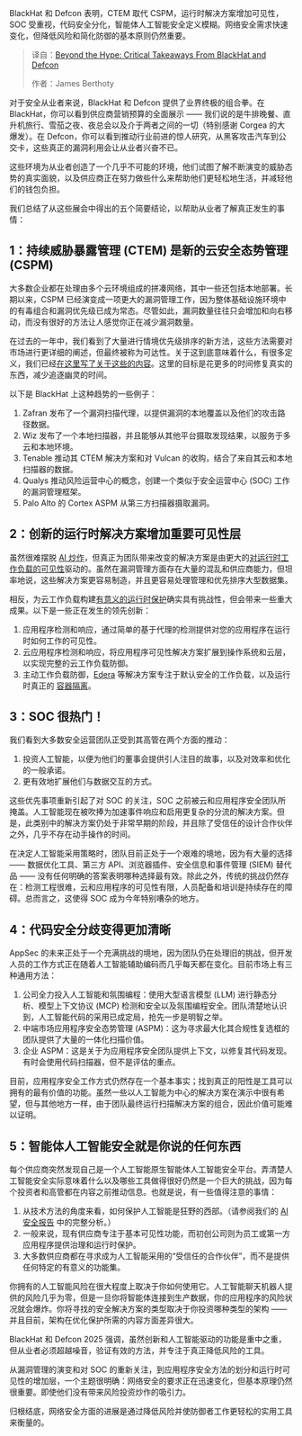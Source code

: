
<!--
title: BlackHat与Defcon：告别炒作
cover: https://cdn.thenewstack.io/media/2025/08/a61ea852-brain.jpg
summary: BlackHat 和 Defcon 表明，CTEM 取代 CSPM，运行时解决方案增加可见性，SOC 受重视，代码安全分化，智能体人工智能安全定义模糊。网络安全需求快速变化，但降低风险和简化防御的基本原则仍然重要。
-->

BlackHat 和 Defcon 表明，CTEM 取代 CSPM，运行时解决方案增加可见性，SOC 受重视，代码安全分化，智能体人工智能安全定义模糊。网络安全需求快速变化，但降低风险和简化防御的基本原则仍然重要。

> 译自：[Beyond the Hype: Critical Takeaways From BlackHat and Defcon](https://thenewstack.io/beyond-the-hype-critical-takeaways-from-blackhat-and-defcon/)
> 
> 作者：James Berthoty

对于安全从业者来说，BlackHat 和 Defcon 提供了业界终极的组合拳。在 BlackHat，你可以看到供应商营销预算的全面展示 —— 我们说的是牛排晚餐、直升机旅行、雪茄之夜、夜总会以及介于两者之间的一切（特别感谢 Corgea 的大爆发）。在 Defcon，你可以看到推动行业前进的惊人研究，从黑客攻击汽车到公交卡，这些真正的漏洞利用会让从业者兴奋不已。

这些环境为从业者创造了一个几乎不可能的环境，他们试图了解不断演变的威胁态势的真实面貌，以及供应商正在努力做些什么来帮助他们更轻松地生活，并减轻他们的钱包负担。

我们总结了从这些展会中得出的五个简要结论，以帮助从业者了解真正发生的事情：

## 1：持续威胁暴露管理 (CTEM) 是新的云安全态势管理 (CSPM)

大多数企业都在处理由多个云环境组成的拼凑网络，其中一些还包括本地部署。长期以来，CSPM 已经演变成一项更大的漏洞管理工作，因为整体基础设施环境中的有毒组合和漏洞优先级已成为常态。尽管如此，漏洞数量往往只会增加和向右移动，而没有很好的方法让人感觉你正在减少漏洞数量。

在过去的一年中，我们看到了大量进行情境优先级排序的新方法，这些方法需要对市场进行更详细的阐述，但最终被称为可达性。关于这到底意味着什么，有很多定义，我们已经[在这里写了关于这些的内容](https://pulse.latio.tech/p/everything-to-know-about-runtime)。这里的目标是花更多的时间修复真实的东西，减少追逐幽灵的时间。

以下是 BlackHat 上这种趋势的一些例子：

1.  Zafran 发布了一个漏洞扫描代理，以提供漏洞的本地覆盖以及他们的攻击路径数据。
2.  Wiz 发布了一个本地扫描器，并且能够从其他平台摄取发现结果，以服务于多云和本地环境。
3.  Tenable 推动其 CTEM 解决方案和对 Vulcan 的收购，结合了来自其云和本地扫描器的数据。
4.  Qualys 推动风险运营中心的概念，创建一个类似于安全运营中心 (SOC) 工作的漏洞管理框架。
5.  Palo Alto 的 Cortex ASPM 从第三方扫描器摄取漏洞。

## 2：创新的运行时解决方案增加重要可见性层

虽然很难摆脱 [AI 炒作](https://thenewstack.io/ai-security-needs-better-infrastructure-not-more-tools/)，但真正为团队带来改变的解决方案是由更大的[对运行时工作负载的可见性](https://thenewstack.io/how-runtime-hardening-enforces-ai-cloud-native-security/)驱动的。虽然在漏洞管理方面存在大量的混乱和供应商能力，但坦率地说，这些解决方案更容易制造，并且更容易处理管理和优先排序大型数据集。

相反，为云工作负载构建[有意义的运行时保护](https://thenewstack.io/how-runtime-hardening-enforces-ai-cloud-native-security/)确实具有挑战性，但会带来一些重大成果。以下是一些正在发生的领先创新：

1.  应用程序检测和响应，通过简单的基于代理的检测提供对您的应用程序在运行时如何工作的可见性。
2.  云应用程序检测和响应，将应用程序可见性解决方案扩展到操作系统和云层，以实现完整的云工作负载防御。
3.  主动工作负载防御，[Edera](https://edera.dev) 等解决方案专注于默认安全的工作负载，以及运行时真正的 [容器隔离](https://thenewstack.io/what-we-wish-we-knew-about-container-security/)。

## 3：SOC 很热门！

我们看到大多数安全运营团队正受到其高管在两个方面的推动：

1.  投资人工智能，以便为他们的董事会提供引人注目的故事，以及对效率和优化的一般承诺。
2.  更有效地扩展他们与数据交互的方式。

这些优先事项重新引起了对 SOC 的关注，SOC 之前被云和应用程序安全团队所掩盖。人工智能现在被吹捧为加速事件响应和启用更复杂的分流的解决方案。但是，此类别中的解决方案仍处于非常早期的阶段，并且除了受信任的设计合作伙伴之外，几乎不存在动手操作的时间。

在决定人工智能采用策略时，团队目前正处于一个艰难的境地，因为有大量的选择 —— 数据优化工具、第三方 API、浏览器插件、安全信息和事件管理 (SIEM) 替代品 —— 没有任何明确的答案表明哪种选择最有效。除此之外，传统的挑战仍然存在：检测工程很难，云和应用程序的可见性有限，人员配备和培训是持续存在的障碍。总而言之，这使得 SOC 成为今年特别嘈杂的地方。

## 4：代码安全分歧变得更加清晰

AppSec 的未来正处于一个充满挑战的境地，因为团队仍在处理旧的挑战，但开发人员的工作方式正在随着人工智能辅助编码而几乎每天都在变化。目前市场上有三种通用方法：

1.  公司全力投入人工智能和氛围编程：使用大型语言模型 (LLM) 进行静态分析、模型上下文协议 (MCP) 检测和安全以及氛围编程安全。团队清楚地认识到，人工智能代码的采用已成定局，抢先一步是明智之举。
2.  中端市场应用程序安全态势管理 (ASPM)：这为寻求最大化其合规性复选框的团队提供了大量的一体化扫描价值。
3.  企业 ASPM：这是关于为应用程序安全团队提供上下文，以修复其代码发现。有时会使用代码扫描器，但不是评估的重点。

目前，应用程序安全工作方式仍然存在一个基本事实；找到真正的阳性是工具可以拥有的最有价值的功能。虽然一些以人工智能为中心的解决方案在演示中很有希望，但与其他地方一样，由于团队最终运行扫描解决方案的组合，因此价值可能难以证明。

## 5：智能体人工智能安全就是你说的任何东西

每个供应商突然发现自己是一个人工智能原生智能体人工智能安全平台。弄清楚人工智能安全实际意味着什么以及哪些工具做得很好仍然是一个巨大的挑战，因为每个投资者和高管都在内容之前推动信息。也就是说，有一些值得注意的事情：

1.  从技术方法的角度来看，如何保护人工智能是狂野的西部。（请参阅我们的 [AI 安全报告](https://pulse.latio.tech/p/2025-latio-ai-security-report) 中的完整分析。）
2.  一般来说，现有供应商专注于基本可见性功能，而初创公司则为员工或第一方应用程序提供治理和运行时保护。
3.  大多数供应商都在寻求成为人工智能采用的“受信任的合作伙伴”，而不是提供任何特定的有意义的功能集。

你拥有的人工智能风险在很大程度上取决于你如何使用它。人工智能聊天机器人提供的风险几乎为零，但是一旦你将智能体连接到生产数据，你的应用程序的风险状况就会爆炸。你将寻找的安全解决方案的类型取决于你投资哪种类型的架构 —— 并且目前，架构在优化保护所需的内容方面差异很大。

BlackHat 和 Defcon 2025 强调，虽然创新和人工智能驱动的功能是重中之重，但从业者必须超越噪音，验证有效的方法，并专注于真正降低风险的工具。

从漏洞管理的演变和对 SOC 的重新关注，到应用程序安全方法的划分和运行时可见性的增加层，一个主题很明确：网络安全的要求正在迅速变化，但基本原理仍然很重要。即使他们没有带来风险投资炒作的吸引力。

归根结底，网络安全方面的进展是通过降低风险并使防御者工作更轻松的实用工具来衡量的。